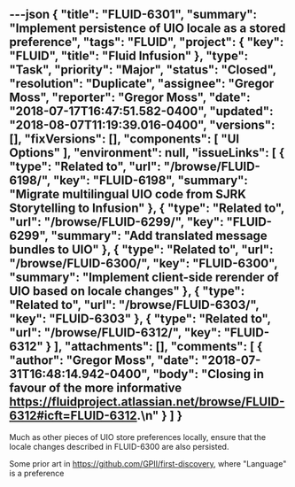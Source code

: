 ---json
{
  "title": "FLUID-6301",
  "summary": "Implement persistence of UIO locale as a stored preference",
  "tags": "FLUID",
  "project": {
    "key": "FLUID",
    "title": "Fluid Infusion"
  },
  "type": "Task",
  "priority": "Major",
  "status": "Closed",
  "resolution": "Duplicate",
  "assignee": "Gregor Moss",
  "reporter": "Gregor Moss",
  "date": "2018-07-17T16:47:51.582-0400",
  "updated": "2018-08-07T11:19:39.016-0400",
  "versions": [],
  "fixVersions": [],
  "components": [
    "UI Options"
  ],
  "environment": null,
  "issueLinks": [
    {
      "type": "Related to",
      "url": "/browse/FLUID-6198/",
      "key": "FLUID-6198",
      "summary": "Migrate multilingual UIO code from SJRK Storytelling to Infusion"
    },
    {
      "type": "Related to",
      "url": "/browse/FLUID-6299/",
      "key": "FLUID-6299",
      "summary": "Add translated message bundles to UIO"
    },
    {
      "type": "Related to",
      "url": "/browse/FLUID-6300/",
      "key": "FLUID-6300",
      "summary": "Implement client-side rerender of UIO based on locale changes"
    },
    {
      "type": "Related to",
      "url": "/browse/FLUID-6303/",
      "key": "FLUID-6303"
    },
    {
      "type": "Related to",
      "url": "/browse/FLUID-6312/",
      "key": "FLUID-6312"
    }
  ],
  "attachments": [],
  "comments": [
    {
      "author": "Gregor Moss",
      "date": "2018-07-31T16:48:14.942-0400",
      "body": "Closing in favour of the more informative <https://fluidproject.atlassian.net/browse/FLUID-6312#icft=FLUID-6312>.\n"
    }
  ]
}
---
Much as other pieces of UIO store preferences locally, ensure that the locale changes described in FLUID-6300 are also persisted.

Some prior art in <https://github.com/GPII/first-discovery>, where "Language" is a preference

        